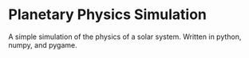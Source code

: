 # Planetary Physics Simulation
A simple simulation of the physics of a solar system. Written in python, numpy, and pygame.
